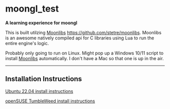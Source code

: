 # moongl_test

**A learning experience for moongl**

This is built utilzing [Moonlibs](https://github.com/stetre/moonlibs) https://github.com/stetre/moonlibs. Moonlibs is an awesome natively compiled api for C libraries using Lua to run the entire engine's logic.

Probably only going to run on Linux. Might pop up a Windows 10/11 script to install [Moonlibs](https://github.com/stetre/moonlibs) automatically. I don't have a Mac so that one is up in the air.


---
## Installation Instructions

[Ubuntu 22.04 install instructions](https://github.com/jordan4ibanez/moongl_test/blob/main/install_instructions/ubuntu2204.md)

[openSUSE TumbleWeed install instructions](https://github.com/jordan4ibanez/moongl_test/blob/main/install_instructions/openSUSE.md)


